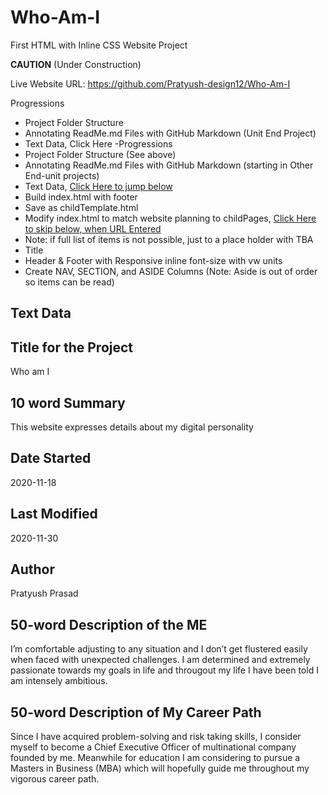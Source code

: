 # Who-Am-I
First HTML with Inline CSS Website Project

**CAUTION** (Under Construction)

Live Website URL: https://github.com/Pratyush-design12/Who-Am-I

Progressions
- Project Folder Structure
- Annotating ReadMe.md Files with GitHub Markdown (Unit End Project)
- Text Data, <a herf="">Click Here</a>
-Progressions
- Project Folder Structure (See above)
- Annotating ReadMe.md Files with GitHub Markdown (starting in Other End-unit projects)
- Text Data, <a href="https://github.com/QEHS-Websites/LearningHTML.github.io#text-data">Click Here to jump below</a>
- Build index.html with footer
- Save as childTemplate.html
- Modify index.html to match website planning to childPages, <a href="">Click Here to skip below, when URL Entered</a>
- Note: if full list of items is not possible, just to a place holder with TBA
- Title
- Header & Footer with Responsive inline font-size with vw units
- Create NAV, SECTION, and ASIDE Columns (Note: Aside is out of order so items can be read)


## Text Data

## Title for the Project
Who am I


## 10 word Summary
This website expresses details about my digital personality



## Date Started
 2020-11-18


## Last Modified
 2020-11-30


## Author
 Pratyush Prasad

## 50-word Description of the ME
I’m comfortable adjusting to any situation and I don’t get flustered easily when faced with unexpected challenges. I am determined and extremely passionate towards my goals in life and througout my life I have been told I am intensely ambitious.

## 50-word Description of My Career Path
Since I have acquired problem-solving and risk taking skills, I consider myself to become a Chief Executive Officer of multinational company founded by me. Meanwhile for education I am considering to pursue a Masters in Business (MBA) which will hopefully guide me throughout my vigorous career path.
